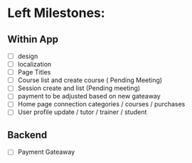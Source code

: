 # Left Milestones:
## Within App
- [ ] design
- [ ] localization
- [ ] Page Titles
- [ ] Course list and create course ( Pending Meeting)
- [ ] Session create and list (Pending meeting)
- [ ] payment to be adjusted based on new gateaway
- [ ] Home page connection categories / courses / purchases
- [ ] User profile update / tutor / trainer / student

## Backend
- [ ] Payment Gateaway
